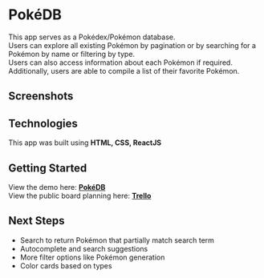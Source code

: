 # PokéDB
This app serves as a Pokédex/Pokémon database.
<br/>
Users can explore all existing Pokémon by pagination or by searching for a Pokémon by name or filtering by type. 
<br/>
Users can also access information about each Pokémon if required. 
<br/>
Additionally, users are able to compile a list of their favorite Pokémon.
## Screenshots
## Technologies
This app was built using **HTML, CSS, ReactJS**
## Getting Started
View the demo here: [**PokéDB**](https://p2-poke-db.vercel.app/)
<br/>
View the public board planning here: [**Trello**](https://trello.com/b/LClzgBrw/pokeapi-app)
## Next Steps
 - Search to return Pokémon that partially match search term
 - Autocomplete and search suggestions
 - More filter options like Pokémon generation
 - Color cards based on types
